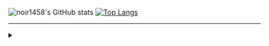 

![noir1458's GitHub stats](https://github-readme-stats.vercel.app/api?username=noir1458&show_icons=true&theme=onedark)
[![Top Langs](https://github-readme-stats.vercel.app/api/top-langs/?username=noir1458&layout=compact&theme=onedark)](https://github.com/noir1458/github-readme-stats)


---

<details>
  <summary>
    
  </summary>

[![Solved.ac프로필](http://mazassumnida.wtf/api/v2/generate_badge?boj=noir1458)](https://solved.ac/noir1458)

<a href="https://leetcode.com/noir1458">
    <img width="35%" src="https://leetcard.jacoblin.cool/noir1458" alt="leetcard">
</a>

[![noir1458](https://img.shields.io/endpoint?url=https%3A%2F%2Fatcoder-badges.now.sh%2Fapi%2Fatcoder%2Fjson%2Fnoir1458)](https://atcoder.jp/users/noir1458)
[![noir1458](https://img.shields.io/endpoint?url=https%3A%2F%2Fatcoder-badges.now.sh%2Fapi%2Fcodeforces%2Fjson%2Fnoir1458)](https://codeforces.com/profile/noir1458)
  
</details>






<!--
[![Leetcode Stats](https://leetcard.jacoblin.cool/noir1458)](https://leetcode.com/noir1458)
**noir1458/noir1458** is a ✨ _special_ ✨ repository because its `README.md` (this file) appears on your GitHub profile.

Here are some ideas to get you started:

- 🔭 I’m currently working on ...
- 🌱 I’m currently learning ...
- 👯 I’m looking to collaborate on ...
- 🤔 I’m looking for help with ...
- 💬 Ask me about ...
- 📫 How to reach me: ...
- 😄 Pronouns: ...
- ⚡ Fun fact: ...
-->  

